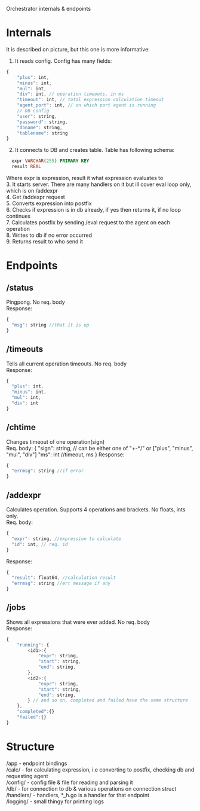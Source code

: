 Orchestrator internals & endpoints

# Internals
It is described on picture, but this one is more informative:<br>
1. It reads config. Config has many fields:<br>
```js
{
    "plus": int, 
    "minus": int,
    "mul": int,
    "div": int, // operation timeouts, in ms
    "timeout": int, // total expression calculation timeout 
    "agent_port": int, // on which port agent is running
    // DB config
    "user": string,
    "password": string,
    "dbname": string,
    "tablename": string
}
```
2. It connects to DB and creates table. Table has following schema:<br>
```sql
  expr VARCHAR(255) PRIMARY KEY
  result REAL
```
Where expr is expression, result it what expression evaluates to<br>
3. It starts server. There are many handlers on it but ill cover eval loop only, which is on /addexpr<br>
4. Get /addexpr request<br>
5. Converts expression into postfix<br>
6. Checks if expression is in db already, if yes then returns it, if no loop continues<br>
7. Calculates postfix by sending /eval request to the agent on each operation<br>
8. Writes to db if no error occurred<br>
9. Returns result to who send it<br>

# Endpoints
## /status
Pingpong. No req. body<br>
Response:
```js
{
  "msg": string //that it is up
}
```
## /timeouts
Tells all current operation timeouts. No req. body<br>
Response:
```js
{
  "plus": int,
  "minus": int,
  "mul": int,
  "div": int
}
```
## /chtime
Changes timeout of one operation(sign)<br>
Req. body:
{
  "sign": string, // can be either one of "+-*/" or ["plus", "minus", "mul", "div"]
  "ms": int //timeout, ms
}
Response:
```js
{
  "errmsg": string //if error
}
```
## /addexpr
Calculates operation. Supports 4 operations and brackets. No floats, ints only.<br>
Req. body:
```js
{
  "expr": string, //expression to calculate
  "id": int, // req. id
}
```
Response:
```js
{
  "result": float64, //calculation result
  "errmsg": string //err message if any
}
```
## /jobs
Shows all expressions that were ever added. No req. body<br>
Response:
```js
{
    "running": {
        <id1>:{
            "expr": string,
            "start": string,
            "end": string,
        },
        <id2>:{
            "expr": string,
            "start": string,
            "end": string,
        } // and so on, completed and failed have the same structure
    },
    "completed":{}
    "failed":{}
}
```

# Structure 
/app - endpoint bindings<br>
/calc/ - for calculating expression, i.e converting to postfix, checking db and requesting agent<br>
/config/ - config file & file for reading and parsing it<br>
/db/ - for connection to db & various operations on connection struct<br>
/handlers/ - handlers, *_h.go is a handler for that endpoint<br>
/logging/ - small thingy for printing logs<br>

